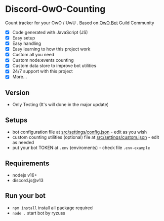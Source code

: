 # Discord-OwO-Counting
Count tracker for your OwO / UwU . Based on [OwO Bot](https://github.com/ChristopherBThai/Discord-OwO-Bot) Guild Community
- [x] Code generated with JavaScript (JS)
- [x] Easy setup
- [x] Easy handling
- [x] Easy learning to how this project work
- [x] Custom all you need
- [x] Custom node:events counting
- [x] Custom data store to improve bot utilities
- [x] 24/7 support with this project
- [x] More...

## Version
- Only Testing (It's will done in the major update)

## Setups
- bot configuration file at [src/settings/config.json](./src/settings/config.json) - edit as you wish
- custom counting utilities (optional) file at [src/settings/custom.json](./src/settings/custom.json) - edit as needed
- put your bot TOKEN at `.env` (enviroments) - check file `.env-example` 

## Requirements
- nodejs v16+
- discord.js@v13

## Run your bot
- `npm install` install all package required
- `node .` start bot
by ryzuss